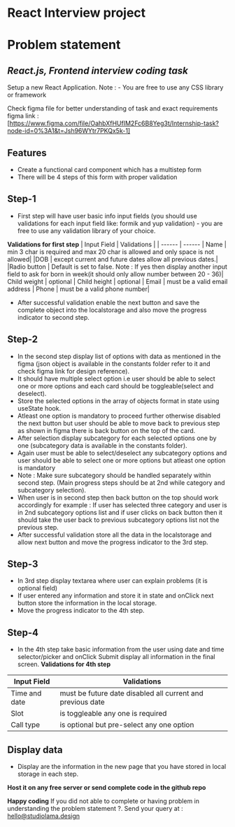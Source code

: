 # React Interview project
# Problem statement
## _React.js, Frontend interview coding task_

Setup a new React Application.
Note : - You are free to use any CSS library or framework

Check figma file for better understanding of task and exact requirements
figma link : [https://www.figma.com/file/OahbXfHUfIM2Fc6B8Yeg3t/Internship-task?node-id=0%3A1&t=Jsh96WYtr7PKQx5k-1]



## Features
- Create a functional card component which has a multistep form
- There will be 4 steps of this form with proper validation

## Step-1
- First step will have user basic info input fields (you should use validations for each input field like: formik and yup validation) - you are free to use any validation library of your choice. 
 
**Validations for first step**
| Input Field | Validations |
| ------ | ------ |
Name | min 3 char is required and max 20 char is allowed and only space is not allowed|
|DOB | except current and future dates  allow all previous dates.|
|Radio button | Default is set to false.  Note : If yes then display another input field to ask for born in week(it should only allow number between 20 - 36)|
Child weight | optional |
Child height | optional |
Email | must be a valid email address |
Phone | must be a valid phone number|

- After successful validation enable the next button and save the complete object into the localstorage and also move the progress indicator to second step.

## Step-2
- In the second step display list of options with data as mentioned in the figma (json object is available in the constants folder refer to it and check figma link for design reference).
- It should have multiple select option i.e user should be able to select one or more options and each card should be toggleable(select and deselect).
- Store the selected options in the array of objects format in state using useState hook.
- Atleast one option is mandatory to proceed further otherwise disabled the next button but user should be able to move back to previous step as shown in figma there is back button on the top of the card.
- After selection display subcategory for each selected options one by one (subcategory data is available in the constants folder).
- Again user must be able to select/deselect any subcategory options and user should be able to select one or more options but atleast one option is mandatory
- Note : Make sure subcategory should be handled separately within second step. (Main progress steps should be at 2nd while category and subcategory selection).
- When user is in second step then back button on the top should work accordingly
   for example : If user has selected three category and user is in 2nd subcategory options list and if user clicks on back button then it should take the user back to previous subcategory options list not the previous step.
- After successful validation store all the data in the localstorage and allow next button and move the progress indicator to the 3rd step.

## Step-3
- In 3rd step display textarea where user can explain problems (it is optional field)
- If user entered any information and store it in state and onClick next button store the information in the local storage.
- Move the progress indicator to the 4th step.

## Step-4
- In the 4th step take basic information from the user using date and time selector/picker  and onClick Submit display all information in the final screen.
**Validations for 4th step**

| Input Field | Validations |
| ------ | ------ |
|Time and date | must be future date disabled all current and previous date |
|Slot | is toggleable any one is required |
|Call type | is optional but pre-select any one option |

## Display data
- Display are the information in the new page that you have stored in local storage in each step.

**Host it on any free server or send complete code in the github repo**


**Happy coding** 
If you did not able to complete or having problem in understanding the problem statement ?. Send your query at : 
hello@studiolama.design


 
